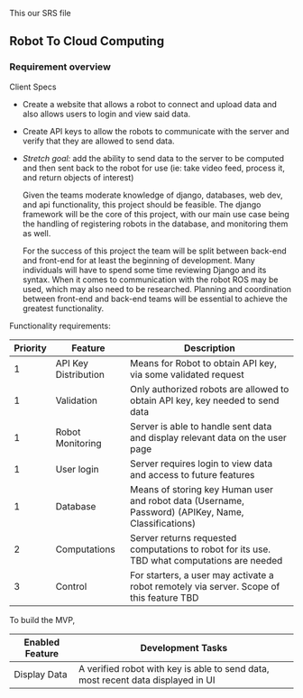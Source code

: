 This our SRS file


## Robot To Cloud Computing

### Requirement overview

Client Specs
- Create a website that allows a robot to connect and upload data and also allows users to login and view said data.
- Create API keys to allow the robots to communicate with the server and verify that they are allowed to send data.
- *Stretch goal:* add the ability to send data to the server to be computed and then sent back to the robot for use 
(ie: take video feed, process it, and return objects of interest)

    Given the teams moderate knowledge of django, databases, web dev, and api functionality, this project should be 
feasible. The django framework will be the core of this project, with our main use case being the handling of 
registering robots in the database, and monitoring them as well. 

    For the success of this project the team will be split between back-end and front-end for at least the beginning of development.
Many individuals will have to spend some time reviewing Django and its syntax. When it comes to communication with the robot 
ROS may be used, which may also need to be researched. Planning and coordination between front-end and back-end teams will 
be essential to achieve the greatest functionality.

Functionality requirements:

| Priority | Feature              | Description                                                                                         |
|----------|----------------------|-----------------------------------------------------------------------------------------------------|
| 1        | API Key Distribution | Means for Robot to obtain API key, via some validated request                                       |
| 1        | Validation           | Only authorized robots are allowed to obtain API key, key needed to send data                       |
| 1        | Robot Monitoring     | Server is able to handle sent data and display relevant data on the user page                       |
| 1        | User login           | Server requires login to view data and access to future features                                    |
| 1        | Database             | Means of storing key Human user and robot data (Username, Password) (APIKey, Name, Classifications) |
| 2        | Computations         | Server returns requested computations to robot for its use. TBD what computations are needed        |
| 3        | Control              | For starters, a user may activate a robot remotely via server. Scope of this feature TBD            |

To build the MVP, 

| Enabled Feature | Development Tasks                                                                |
|-----------------|----------------------------------------------------------------------------------|
| Display Data    | A verified robot with key is able to send data, most recent data displayed in UI |

